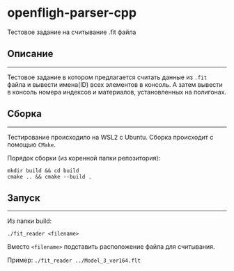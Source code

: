 # openfligh-parser-cpp
Тестовое задание на считывание .fit файла

## Описание
---
Тестовое задание в котором предлагается считать данные из `.fit` файла и вывести имена(ID) всех элементов в консоль.
А затем вывести в консоль номера индексов и материалов, установленных на полигонах.

## Сборка
---
Тестирование происходило на WSL2 с Ubuntu. Сборка происходит с помощью `CMake`.

Порядок сборки (из коренной папки репозитория):
```
mkdir build && cd build
cmake .. && cmake --build .
```

## Запуск
---
Из папки build:
```
./fit_reader <filename>
```
Вместо `<filename>` подставить расположение файла для считывания.

Пример: `./fit_reader ../Model_3_ver164.flt`
